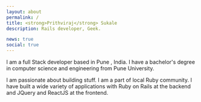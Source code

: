 ```yaml
---
layout: about
permalink: /
title: <strong>Prithviraj</strong> Sukale
description: Rails developer, Geek.

news: true
social: true
---
```


I am a full Stack developer based in Pune , India. I have a bachelor's degree in computer science and engineering from Pune University. 

I am passionate about building stuff. I am a part of local Ruby community. I have built a wide variety of applications with Ruby on Rails at the backend and JQuery and ReactJS at the frontend.
